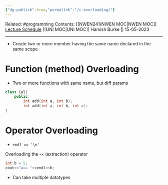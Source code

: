 ```yaml
---
{"dg-publish":true,"permalink":"/c-overloading/"}
---
```


Related: #programming 
Contents: [[NWEN241/NWEN MOC\|NWEN MOC]]
[Lecture Schedule](https://ecs.wgtn.ac.nz/Courses/NWEN241_2023T1/LectureSchedule)
[[UNI MOC\|UNI MOC]]
Hamish Burke || 15-05-2023
***

- Create two or more member having the same name declared in the same scope

# Function (method) Overloading

- Two or more functions with same name, but diff params

```C++
class Cal{
	public:
		int add(int a, int b);
		int add(int a, int b, int c);
}
```

# Operator Overloading

- `endl == '\n'`

Overloading the `<<` (extraction) operator

```C++
int b = 5;
cout<<"a== "<<endl<<b; 
```

- Can take multiple datatypes


